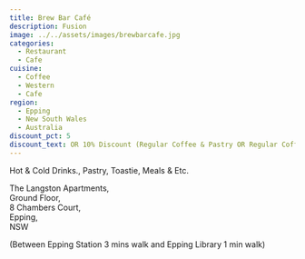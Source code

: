 ```yaml
---
title: Brew Bar Café
description: Fusion
image: ../../assets/images/brewbarcafe.jpg
categories:
  - Restaurant
  - Cafe
cuisine:
  - Coffee
  - Western
  - Cafe
region:
  - Epping
  - New South Wales
  - Australia
discount_pct: 5
discount_text: OR 10% Discount (Regular Coffee & Pastry OR Regular Coffee & Sandwich)
---
```


Hot & Cold Drinks., Pastry, Toastie, Meals & Etc.

The Langston Apartments,\
Ground Floor,\
8 Chambers Court,\
Epping, \
NSW

(Between Epping Station 3 mins walk and Epping Library 1 min walk)
